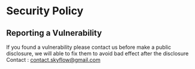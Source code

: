 # Security Policy

## Reporting a Vulnerability

If you found a vulnerability please contact us before make a public disclosure, 
we will able to fix them to avoid bad effect after the disclosure
Contact : contact.skyflow@gmail.com
